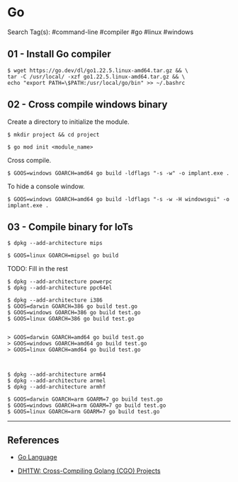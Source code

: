 # Go

Search Tag(s): #command-line #compiler #go #linux #windows

## 01 - Install Go compiler

```
$ wget https://go.dev/dl/go1.22.5.linux-amd64.tar.gz && \
tar -C /usr/local/ -xzf go1.22.5.linux-amd64.tar.gz && \
echo "export PATH=\$PATH:/usr/local/go/bin" >> ~/.bashrc
```

## 02 - Cross compile windows binary

Create a directory to initialize the module.

```
$ mkdir project && cd project

$ go mod init <module_name>
```

Cross compile.

```
$ GOOS=windows GOARCH=amd64 go build -ldflags "-s -w" -o implant.exe .
```

To hide a console window.

```
$ GOOS=windows GOARCH=amd64 go build -ldflags "-s -w -H windowsgui" -o implant.exe .
```

## 03 - Compile binary for IoTs

```
$ dpkg --add-architecture mips

$ GOOS=linux GOARCH=mipsel go build
```

TODO: Fill in the rest

```
$ dpkg --add-architecture powerpc
$ dpkg --add-architecture ppc64el

$ dpkg --add-architecture i386
$ GOOS=darwin GOARCH=386 go build test.go
$ GOOS=windows GOARCH=386 go build test.go
$ GOOS=linux GOARCH=386 go build test.go


> GOOS=darwin GOARCH=amd64 go build test.go
> GOOS=windows GOARCH=amd64 go build test.go
> GOOS=linux GOARCH=amd64 go build test.go



$ dpkg --add-architecture arm64
$ dpkg --add-architecture armel
$ dpkg --add-architecture armhf

$ GOOS=darwin GOARCH=arm GOARM=7 go build test.go
$ GOOS=windows GOARCH=arm GOARM=7 go build test.go
$ GOOS=linux GOARCH=arm GOARM=7 go build test.go
```

---
## References

- [Go Language](https://go.dev/dl/)

- [DH1TW: Cross-Compiling Golang (CGO) Projects](https://dh1tw.de/2019/12/cross-compiling-golang-cgo-projects/)
